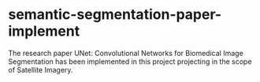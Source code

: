 # semantic-segmentation-paper-implement
The research paper UNet: Convolutional Networks for Biomedical Image Segmentation has been implemented in this project projecting in the scope of Satellite Imagery.
